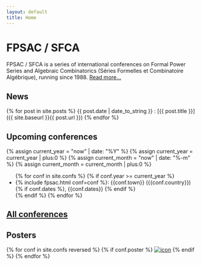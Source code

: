 ```yaml
---
layout: default
title: Home
---
```


# FPSAC / SFCA

FPSAC / SFCA is a series of international conferences on Formal Power
Series and Algebraic Combinatorics (Séries Formelles et Combinatoire
Algébrique), running since 1988. [Read more...](about)

## News

{% for post in site.posts %}
{{ post.date | date_to_string }}
: [{{ post.title }}]({{ site.baseurl }}{{ post.url }})
{% endfor %}

## Upcoming conferences

{% assign current_year  = "now" | date: "%Y" %}
{% assign current_year  = current_year  | plus:0 %}
{% assign current_month = "now" | date: "%-m" %}
{% assign current_month = current_month | plus:0 %}

<ul>
  {% for conf in site.confs %}
    {% if conf.year >= current_year %}
      <li>{% include fpsac.html conf=conf %}:
        {{conf.town}} ({{conf.country}}){% if conf.dates %}, {{conf.dates}} {% endif %}
      </li>
    {% endif %}
  {% endfor %}
</ul>

## [All conferences](confs)

## Posters

<div>
{% for conf in site.confs reversed %}
  {% if conf.poster %}
    <a href="{{ conf.url }}"><img class="posterarray" src="{{site.baseurl}}/public/thumbnails/{{conf.poster}}" alt="icon"></a>
  {% endif %}
{% endfor %}
</div>
